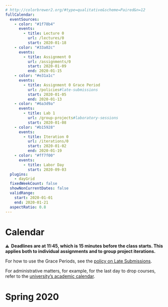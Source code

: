 ```yaml
---
# http://colorbrewer2.org/#type=qualitative&scheme=Paired&n=12
fullCalendar:
  eventSources:
    - color: "#1f78b4"
      events:
        - title: Lecture 0
          url: /lectures/0
          start: 2020-01-18
    - color: "#33a02c"
      events:
        - title: Assignment 0
          url: /assignments/0
          start: 2020-01-09
          end: 2020-01-15
    - color: "#e31a1c"
      events:
        - title: Assignment 0 Grace Period
          url: /policies#late-submissions
          start: 2020-01-05
          end: 2020-01-13
    - color: "#6a3d9a"
      events:
        - title: Lab 1
          url: /group-projects#laboratory-sessions
          start: 2020-01-08
    - color: "#b15928"
      events:
        - title: Iteration 0
          url: /iterations/0
          start: 2020-01-02
          end: 2020-01-19
    - color: "#ff7f00"
      events:
        - title: Labor Day
          start: 2020-09-03
  plugins:
    - dayGrid
  fixedWeekCount: false
  showNonCurrentDates: false
  validRange:
    start: 2020-01-01
    end: 2020-01-21
  aspectRatio: 0.8
---
```


# Calendar

**<small>⚠️</small>  Deadlines are at 11:45, which is 15 minutes before the class starts. This applies both to individual assignments and to group project iterations.**

For how to use the Grace Periods, see the [policy on Late Submissions](/policies#late-submissions).

For administrative matters, for example, for the last day to drop courses, refer to the [university’s academic calendar](https://studentaffairs.jhu.edu/registrar/wp-content/uploads/sites/23/2017/03/FINAL.academic-calendar-2019-2020.REVISED_4.29.2019.pdf).

# Spring 2020

<div data-calendar="2020-01-01"></div>

<script src="/fullcalendar-4.2.0/packages/core/main.min.js"></script>
<script src="/fullcalendar-4.2.0/packages/daygrid/main.min.js"></script>
<link rel="stylesheet" type="text/css" href="/fullcalendar-4.2.0/packages/core/main.min.css">
<link rel="stylesheet" type="text/css" href="/fullcalendar-4.2.0/packages/daygrid/main.min.css">
<script>
  document.querySelectorAll("[data-calendar]").forEach(element => {
    new FullCalendar.Calendar(element, {
      defaultDate: element.dataset.calendar,
      ...{{ page.fullCalendar | jsonify }}
    }).render();
  });
</script>
<style>
  [data-calendar] {
    border-radius: 3px;
    overflow: hidden;
  }
</style>
